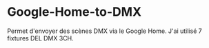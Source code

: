 # Google-Home-to-DMX
Permet d'envoyer des scènes DMX via le Google Home.
J'ai utilisé 7 fixtures DEL DMX 3CH. 
